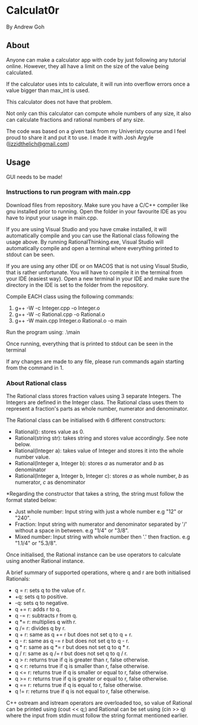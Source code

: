 # Calculat0r

By Andrew Goh

## About
Anyone can make a calculator app with code by just following any tutorial online. However, they all have a limit on the size of the value being calculated.

If the calculator uses ints to calculate, it will run into overflow errors once a value bigger than max_int is used.

This calculator does not have that problem.

Not only can this calculator can compute whole numbers of any size, it also can calculate fractions and rational numbers of any size.

The code was based on a given task from my Univeristy course and I feel proud to share it and put it to use. I made it with Josh Argyle (lizzidthelich@gmail.com)

## Usage
GUI needs to be made!

### Instructions to run program with main.cpp
Download files from repository. Make sure you have a C/C++ compiler like gnu installed prior to running.
Open the folder in your favourite IDE as you have to input your usage in main.cpp.

If you are using Visual Studio and you have cmake installed, it will automatically compile and you can use the Rational class following
the usage above. By running RationalThinking.exe, Visual Studio will automatically compile and open a terminal where everything
printed to stdout can be seen.

If you are using any other IDE or on MACOS that is not using Visual Studio, that is rather unfortunate.
You will have to compile it in the terminal from your IDE (easiest way).
Open a new terminal in your IDE and make sure the directory in the IDE is set to the folder from the repository.

Compile EACH class using the following commands: 
1. g++ -W -c Integer.cpp -o Integer.o <br>
2. g++ -W -c Rational.cpp -o Rational.o <br>
3. g++ -W  main.cpp Integer.o Rational.o -o main <br>

Run the program using: .\main

Once running, everything that is printed to stdout can be seen in the terminal

If any changes are made to any file, please run commands again starting from the command in 1.

### About Rational class 
The Rational class stores fraction values using 3 separate Integers. The Integers are defined in the Integer class.
The Rational class uses them to represent a fraction's parts as whole number, numerator and denominator.

The Rational class can be initialised with 6 different constructors:
- Rational(): stores value as 0.
- Rational(string str): takes string and stores value accordingly. See note below.
- Rational(Integer a): takes value of Integer and stores it into the whole number value.
- Rational(Integer a, Integer b): stores *a* as numerator and *b* as denominator
- Rational(Integer a, Integer b, Integer c): stores *a* as whole number, *b* as numerator, *c* as denominator

*Regarding the constructor that takes a string, the string must follow the format stated below:
- Just whole number: Input string with just a whole number e.g "12" or "240".
- Fraction: Input string with numerator and denominator separated by '/' without a space in between. e.g "1/4" or "3/8".
- Mixed number: Input string with whole number then '.' then fraction. e.g "1.1/4" or "5.3/8".

Once initialised, the Rational instance can be use operators to calculate using another Rational instance.

A brief summary of supported operations, where q and r are both initialised Rationals:
- q = r: sets q to the value of r.
- +q: sets q to positive.
- -q: sets q to negative.
- q += r: adds r to q.
- q -= r: subtracts r from q.
- q *= r: multiplies q with r.
- q /= r: divides q by r.
- q + r: same as q += r but does not set q to q + r.
- q - r: same as q -= r but does not set q to q - r.
- q * r: same as q *= r but does not set q to q * r.
- q / r: same as q /= r but does not set q to q / r.
- q > r: returns true if q is greater than r, false otherwise.
- q < r: returns true if q is smaller than r, false otherwise.
- q <= r: returns true if q is smaller or equal to r, false otherwise.
- q >= r: returns true if q is greater or equal to r, false otherwise.
- q == r: returns true if q is equal to r, false otherwise.
- q != r: returns true if q is not equal to r, false otherwise.

C++ ostream and istream operators are overloaded too, so value of Rational can be printed using (cout << q;) and Rational 
can be set using (cin >> q) where the input from stdin must follow the string format mentioned earlier.




